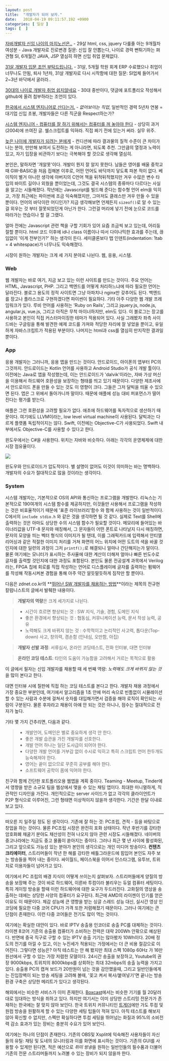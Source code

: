 ```yaml
---
layout: post
title:  "개발자가 되어 보자."
date:   2018-04-19 09:11:57.192 +0900
categories: [ 일상 ]
tags: [  ]
---
```


[자바개발자 신입 나이의 마지노선은..](http://www.okjsp.pe.kr:8080/article/418715?note=1311269) - 29살 html, css, jquery 다룰줄 아는 9개월차 여성분 - Java 개발자로 진로변경 질문: 신입 잘 안뽑는다, 나이로 경력 뻔튀기하는 펴견형 SI, 6개월간 JAVA, JSP 열심히 하면 신입 취업 문제없다.

[31살 개발자 입문 조언 부탁드립니다.](https://okky.kr/article/286357) - 31살, 5개월 학원 회계 ERP 수료했으나 취업이 너무나도 안됨, 퇴사 1년차, 31살 개발자로 다시 시작함에 대한 질문: SI업체 들어가서 2~3년 바닥에서 굴러라..

[30대의 나이로 개발자 취업 쉽지않네요](https://www.clien.net/service/board/park/5948496) - 30대 중반이다, 댓글에 포트폴리오 작성해서 github에 올려 첨부하라는 조언이 있다.

[한국에서 시스템 엔지니어로 산다는거.](http://linux.systemv.pe.kr/%ED%95%9C%EA%B5%AD%EC%97%90%EC%84%9C-%EC%8B%9C%EC%8A%A4%ED%85%9C-%EC%97%94%EC%A7%80%EB%8B%88%EC%96%B4%EB%A1%9C-%EC%82%B0%EB%8B%A4%EB%8A%94%EA%B1%B0/) - *없어보이는 직업*, 일반적인 경력 5년차 연봉 = 대기업 신입 초봉, 개발자들은 다른 직군을 Respect하는가?

[시스템 엔지니어 - 컴퓨터를 잘 하기 위해서는 컴퓨터를 꺼 놓아야 한다](http://www.hanbit.co.kr/channel/category/category_view.html?cms_code=CMS3239207557) - 상당히 과거(2004)에 쓰여진 글. 쉘스크립트를 익혀라. 직접 짜기 전에 있는거 써라. 실무 위주.

[늦은 나이에 개발자가 되려는 분에게](http://coderlife.tistory.com/157) - 컨디션에 따라 결과물의 질적 수준이 큰 차이가 나는 분야, 만만해 보여서 도전하는 게 아니라면, 되도록 추천. 그만큼의 열정과 노력이 있고, 자기 입장을 비관하기 보다는 극복해야 할 것으로 생각해 열심히.


본인은, 말하자면 '개알못'이다. 개발이 뭔지 잘 알지 못한다. 남들은 영어를 배울 중학교때 GW-BASIC을 처음 접해본 이후로, 어떤 언어도 바닥까지 닿도록 파본 적이 없다. 베이직이 별거 아니란 생각에 아버지의 C언어 책을 뒤적뒤적했지만 겨우 수많은 변수 타입의 바이트 길이나 외웠을 뿐이었는데, 그것도 결국 시스템의 종류마다 다르다는 사실을 알고는 시들해졌다. 작년에는 Javascript를 빌드해 준다는 함수형 언어 elm을 익히고, 가장 최근에는 파이썬에 조금 익숙해졌지만, 그마저도 클래스만 겨우 만들 수 있을 뿐이다. 언어의 바닥이란 어디인가? 지금 생각해보면 언제든지 `sizeof()`로 알 수 있는 걸 외우는 것 부터 잘못되었던게 아닌가 한다. 그런걸 머리에 넣기 전에 눈으로 코드를 따라가는 연습이나 할 걸 그랬다. 

얼마 전에는 Javascript 관련 책을 구할 기회가 있어 요즘 조금씩 보고 있는데, 어리둥절할 뿐이다. html 코드 이후에 id나 class 이름이나 따서 다이나믹한 효과를 주는데, 끊임없이 '이게 전부인가?' 하는 생각이 든다. 세미클론보다 탭 인덴트(indentation: 1tab = 4 whitespace)가 너무나도 익숙해졌다. 

시장이 원하는 개발자는 크게 세 가지 분야로 나뉜다. 웹, 응용, 시스템.

### **Web**

웹 개발자는 바로 여기, 지금 보고 있는 이런 사이트를 만드는 것이다. 주요 언어는 HTML, Javascript, PHP. 그리고 백엔드를 어떻게 처리하느냐에 따라 필요한 언어는 달라진다. 블로그 용도의 정적 사이트면 그냥 아파치나 nginx만 갖추어도 된다. 백엔드를 장고나 플라스크로 구현하겠다면 파이썬이 필요하다. 기타 아주 다양한 웹 개발 프레임워크가 있다. 루비 언어를 사용하는 'Ruby on Rails', 그리고 jquery.js, node.js, angular.js, vue.js, 그리고 아직은 무척 마이너하지만, elm도 있다. 이 블로그는 장고를 사용하고 본인이 직접 커스터마이징한 테마가 적용되어 있다. 사실 그래봤자 좌측 사이드바는 구글링을 통해 발견한 예제 코드를 가져와 적당한 자리에 잘 넣었을 뿐이고, 유일하게 자바스크립트가 적용된 부분이다. 나머지는 html과 css를 열심히 만지작한 결과일 뿐이다.

### **App**

응용 개발자는 그러니까, 응용 앱을 만드는 것이다. 안드로이드, 아이폰의 앱부터 PC의 그것까지. 안드로이드는 Kotlin 언어를 사용하고 Android Studio가 공식 개발 툴이다. 이전에는 Java로 앱을 작성했는데, 이는 안드로이드가 'dalvik'이라는, 자바 가상 머신을 이용해서 하드웨어 호환성을 보장하는 형태를 띄고 있기 때문이다. 다양한 제조사에서 안드로이드 폰을 만들 수 있는 것도 이 영향이 크다. 그들은 그저 달빅을 띄울 수 있으면 된다. 앱은 그 위에서 돌아가니까 말이다. 때문에 애플에 성능 대비 퍼포먼스가 떨어진다는 평가를 받는다.

애플은 그런 호환성을 고려할 필요가 없다. 애초에 하드웨어를 독자적으로 생산하기 때문이다. 여기에도 LLVM이라는, low level virtual machine이 사용된다. 달빅과는 다르게 플랫폼 독립적이지는 않다. Swift, 이전에는 Objective-C가 사용되었다. Swift 내부에서도 Objective-C를 사용할 수 있다고 한다.

윈도우에서는 C#을 사용한다. 위치는 자바와 비슷하다. 아래는 각각의 운영체제에 대한 시장 점유율이다.

[![](https://res.cloudinary.com/rockheung/image/upload/v1524129288/StatCounter-os_combined-ww-monthly-201703-201803_poxszw.png)](http://gs.statcounter.com/os-market-share#monthly-201703-201803) 

윈도우와 안드로이드가 압도적이다. 별 설명이 없어도 이것이 의미하는 바는 명백하다. 개발자의 수요가 절대적으로 많을 것이라는 생각이다.

### **System**

시스템 개발자는, 기본적으로 OS의 API와 통신하는 프로그램을 개발한다. 리눅스는 기본적으로 190여개의 시스템 함수를 제공하지만, 이것들만 사용해서 프로그램을 작성하는 것은 비효율적이기 때문에 '표준 라이브러리'함수 와 함께 사용하는 것이 일반적이다. C에서의 `include stdio.h` 와 같은 것을 생각하면 될 것 같다. 실제로 Text를 Shell에 출력하는 것은 아마도 상당한 수의 시스템 함수가 필요할 것이다. 메모리에 들어있는 바이너리값을 UTF-8 문자와 매칭해서, 그 문자들이 어떤 폰트로 나타날지 다시 매칭하면, 문자의 모양을 띄는 벡터 형식의 이미지가 될 텐데, 이를 그래픽카드에 입력해서 안티앨리어싱과 같은 적절한 이미지 처리를 거쳐 화면의 어느 위치에 어떤 도트의 색을 바꿀 것인지에 대한 일련의 과정이 그저 `printf();`로 해결되니 얼마나 간단해지는가 말이다. 물론 여기에는 모니터가 표시하는 주사율에 대한 계산이 더해져 얼마나 빠른 빈도수로 글자를 출력할 것인지에 대한 과정도 포함된다. 본인도 물론 전공설계 과목에서 Verilog라는, FPGA 칩에 회로를 직접 작성하는 언어로 디스플레이에 글자를 출력하는 펌웨어를 작성해 작동시켜본 경험을 통해 아주 약간 알듯말듯하게 짐작만 할 뿐이다.

다음은 zdnet.co.kr의 **[뛰어난 SW 개발자를 채용하는 방법](http://www.zdnet.co.kr/column/column_view.asp?artice_id=20160816100113)**이라는 제목의 전규현 칼럼니스트의 글에서 발췌한 내용이다.

> **개발자의 역량**은 크게 세가지로 나뉜다.

> - 시간이 흐르면 향상되는 것 : SW 지식, 기술, 경험, 도메인 지식
> - 좋은 환경에서 향상되는 것 : 협동심, 커뮤니케이션 능력, 문서 작성 능력, 공유
> - 노력해도 크게 바뀌지 않는 것 : 수학적이고 논리적인 사고력, 톱다운(Top-down) 사고, 창의력, 겸손함 (인내심, 오만함, 아집)

> **개발자 선발 과정**: 서류심사, 온라인 코딩테스트, 전화 인터뷰, 대면 인터뷰

> **온라인 코딩 테스트**: 타인의 도움이 가능함을 고려해서 거르는 목적으로 활용

이 글에서 필자는 신입 개발자를 채용할 때 세 번째 역량: *노력해도 크게 바뀌지 않는 것*을 많이 본다고 한다.

대면 인터뷰 시에 칠판에 직접 하는 코딩 테스트를 본다고 한다. 개발자 채용 과정에서 가장 중요한 부분인데, 여기에서 알고리즘을 1초 안에 머리 속으로 빈틈없이 시뮬레이션 할 수 있는 사람과 수분에 걸쳐서 숫자를 대입해가면서 검증을 해야 로직이 확인되는 사람이 구분된다. 물론 후자라고 채용이 아얘 안 되는 것은 아니나, 점수는 절대적으로 전자가 높다.

기타 몇 가지 간추리면, 다음과 같다.

> - 개발언어, 도메인은 별로 중요하게 생각 안 한다.
> - 좋은 개발 습관을 가진 개발자를 선호한다.
> - 개발 언어 하나는 일단 도사급이 되어야 한다.
> - 다양한 개발 언어를 거부감 없이 수시로 익히고 특히 스크립트 언어 한두개도 능숙해져야 한다.
> - 영어는 끝이 없으므로 꾸준히 공부를 해야 한다.
> - 소프트웨어 공학이 몸에 익어야 한다.

친구와 함께 간단한 포트폴리오용 웹앱을 계획 중이다. Teaming - Meetup, Tinder에서 영향을 받은 소규모 팀을 웹상에서 맺을 수 있는 채팅 앱이다. 최대한 미니멀하게, 직관적인 디자인을 가진다. 개인적으로는 server 사이드가 없고 각각의 클라이언트가 P2P 형식으로 이루어진, 그런 형태면 이상적이지 않을까 생각한다. 기간은 한달 이내로 보고 있다.

<hr>

떠오른 지 일주일 정도 된 생각이다. 기존에 잘 하는 것: PC조립, 견적 - 등을 바탕으로 창업을 하는 것이다. 물론 PC조립 시장은 완전히 포화 상태이다. 작년 후반기를 강타한 암호화폐 채굴기 분야도 채산성이 전혀 나오지 않아 관련 시장도 시들해졌다. 네이버의 중고나라에는 지금도 중고 물품이 쏟아지는 중이다. 그러나 최근 몇 년 사이에 활성화된, 그리고 앞으로도 가능성 있는 분야가 본인의 생각으로는 개인 미디어 방송이다. **컨텐츠 크리에이터**, 스트리머들이 작년 한 해를 강타한 배틀그라운드에 힘입어 본인도 자주 보는 방송들을 찍어 내는 중이다. 싸이월드, 페이스북을 이어서 인스타그램, 유투브, 트위치로 이용자들이 넘어가고 있다.

여기에서 PC 조립의 배경 지식이 어떻게 쓰이는지 살펴보자. 스트리머들에게 양질의 방송을 보장해 주는 것이 바로 하드웨어, 이른바 투컴이라 불리우는 듀얼 컴퓨터 세팅이다. 특히 게이밍 방송을 할때 이런 하드웨어에 대한 요구가 두드러진다. 고화질의 영상을 송출하는 데에는 상당한 사양의 컴퓨터가 요구된다. 최근에 AMD의 라이젠이 인기를 얻은 이유도 이 때문이다. 체감 성능에 큰 영향을 받는 싱글 스레드 성능 대신, 실시간 영상 인코딩에 필요한 다중 코어 CPU가 가격 또한 저렴해졌기 때문이다. 그러나 여기에는 큰 단점이 존재한다. 이런 다중 코어들은 전기도 많이 먹는 것이다.

여기에는 확실한 대안이 있다. 바로 IPTV 송출용 인코더로 송출 PC를 대체하는 것이다. 라이젠 8코어 기준의 송출용 컴퓨터가 소비하는 전력은 대략 200Wh 안팎으로 예상된다. 반면에 중국 직구로 구할 수 있는 IPTV 송출 기기는 많아봤자 10Wh이다. 20배 정도의 전기를 아낄 수 있고, 이는 누진세가 적용되는 가정에서는 더 큰 비용 절감으로 이어진다. 그렇다면 성능은? 아직 테스트는 안 해 봤지만 최대 스펙 1080p 60Hz 가 16만원선에서 구할 수 있는 가장 저렴한 모델이다. 24시간 송출을 보장하고, Youtube의 권장 9000kbps, 트위치의 8000kbps를 상회하는 최대 32mbps의 송출 능력을 가지고 있다. 송출용 PC의 캡쳐 보드가 20만원이 넘는 것을 감안했을때, 그리고 일반인들에게는 진입장벽이 되는 방송 세팅을 고려해 볼때, '꽂고 켜서 복사/붙여넣기'면 끝나는 방송 환경 구축은 상당한 메리트가 있다고 생각된다.

해외에서는 비슷한 서비스가 이미 존재한다. [Boxcast](https://www.boxcast.com/)에서는 비슷한 기기를 월 20달러 대로 임대하는 방식을 취하고 있다. 하지만 여기서는 이미 상당한 스트리밍 전문가가 존재하는 한국에는 잘 맞지 않아 보인다. 한국 트위치 커뮤니티인 [트게더](https://tgd.kr)에만 가도 투컴 및 원컴 방송을 원활하게 할 수 있는 다양한 세팅 팁들이 적혀 있다. 아직 테스트를 해보지 않아 확신할 수 없지만, 스펙만 확실하다면 투컴 세팅을 뛰어넘는 화질과 95%의 소비전력 감소 효과가 있는 장비는 충분히 수요가 있어 보인다.

여기에는 하나의 단점이 존재한다. 기존의 OBS및 Xsplit에 익숙해진 사용자들이 자신들의 유틸: 채팅 및 도네의 모니터링과 이를 화면에 표시하는 것이다. 기존의 GUI를 사용할 수 있게만 된다면, 적은 예산으로 *취미 방송*을 원하는 일반인들의 필수품과 더불어 기존의 전문 스트리머들까지 노려볼 수 있는 장비가 되지 않을까 한다.
